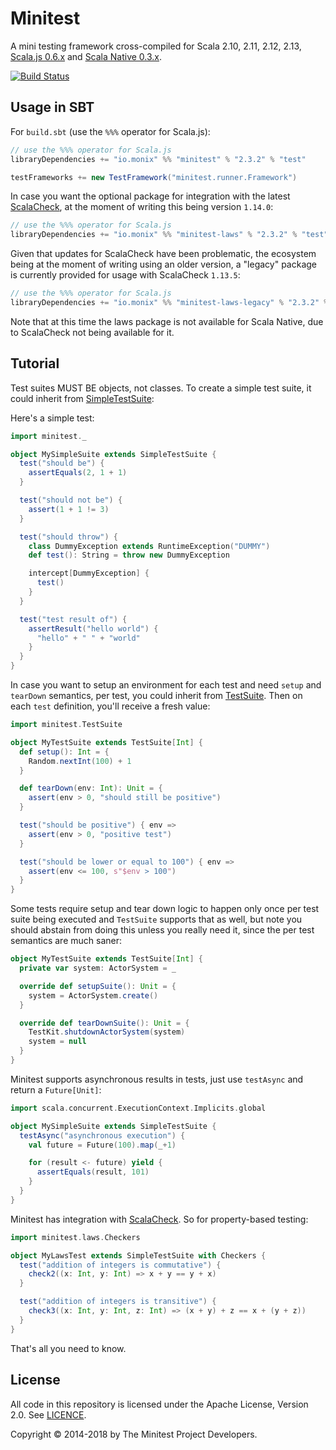 # Minitest

A mini testing framework cross-compiled for Scala 2.10, 2.11, 2.12,
2.13, [Scala.js 0.6.x](http://www.scala-js.org/) and
[Scala Native 0.3.x](https://www.scala-native.org/).

[![Build Status](https://travis-ci.org/monix/minitest.svg?branch=master)](https://travis-ci.org/monix/minitest)

## Usage in SBT

For `build.sbt` (use the `%%%` operator for Scala.js):

```scala
// use the %%% operator for Scala.js
libraryDependencies += "io.monix" %% "minitest" % "2.3.2" % "test"

testFrameworks += new TestFramework("minitest.runner.Framework")
```

In case you want the optional package for integration with the latest
[ScalaCheck](https://www.scalacheck.org/), at the moment of writing
this being version `1.14.0`:

```scala
// use the %%% operator for Scala.js
libraryDependencies += "io.monix" %% "minitest-laws" % "2.3.2" % "test"
```

Given that updates for ScalaCheck have been problematic, the ecosystem
being at the moment of writing using an older version, a "legacy" package
is currently provided for usage with ScalaCheck `1.13.5`:

```scala
// use the %%% operator for Scala.js
libraryDependencies += "io.monix" %% "minitest-laws-legacy" % "2.3.2" % "test"
```

Note that at this time the laws package is not available for Scala
Native, due to ScalaCheck not being available for it.

## Tutorial

Test suites MUST BE objects, not classes. To create a simple test suite, it could
inherit from [SimpleTestSuite](shared/src/main/scala/minitest/SimpleTestSuite.scala):

Here's a simple test:

```scala
import minitest._

object MySimpleSuite extends SimpleTestSuite {
  test("should be") {
    assertEquals(2, 1 + 1)
  }

  test("should not be") {
    assert(1 + 1 != 3)
  }

  test("should throw") {
    class DummyException extends RuntimeException("DUMMY")
    def test(): String = throw new DummyException

    intercept[DummyException] {
      test()
    }
  }

  test("test result of") {
    assertResult("hello world") {
      "hello" + " " + "world"
    }
  }
}
```

In case you want to setup an environment for each test and need `setup` and
`tearDown` semantics, per test, you could inherit from
[TestSuite](shared/src/main/scala/minitest/TestSuite.scala). Then on each `test` definition,
you'll receive a fresh value:

```scala
import minitest.TestSuite

object MyTestSuite extends TestSuite[Int] {
  def setup(): Int = {
    Random.nextInt(100) + 1
  }

  def tearDown(env: Int): Unit = {
    assert(env > 0, "should still be positive")
  }

  test("should be positive") { env =>
    assert(env > 0, "positive test")
  }

  test("should be lower or equal to 100") { env =>
    assert(env <= 100, s"$env > 100")
  }
}
```

Some tests require setup and tear down logic to happen only once per test suite
being executed and `TestSuite` supports that as well, but note you should abstain
from doing this unless you really need it, since the per test semantics are much
saner:

```scala
object MyTestSuite extends TestSuite[Int] {
  private var system: ActorSystem = _

  override def setupSuite(): Unit = {
    system = ActorSystem.create()
  }

  override def tearDownSuite(): Unit = {
    TestKit.shutdownActorSystem(system)
    system = null
  }
}
```

Minitest supports asynchronous results in tests, just use `testAsync` and
return a `Future[Unit]`:

```scala
import scala.concurrent.ExecutionContext.Implicits.global

object MySimpleSuite extends SimpleTestSuite {
  testAsync("asynchronous execution") {
    val future = Future(100).map(_+1)

    for (result <- future) yield {
      assertEquals(result, 101)
    }
  }
}
```

Minitest has integration with [ScalaCheck](https://www.scalacheck.org/).
So for property-based testing:

```scala
import minitest.laws.Checkers

object MyLawsTest extends SimpleTestSuite with Checkers {
  test("addition of integers is commutative") {
    check2((x: Int, y: Int) => x + y == y + x)
  }

  test("addition of integers is transitive") {
    check3((x: Int, y: Int, z: Int) => (x + y) + z == x + (y + z))
  }
}
```

That's all you need to know.

## License

All code in this repository is licensed under the Apache License, Version 2.0.
See [LICENCE](./LICENSE).

Copyright &copy; 2014-2018 by The Minitest Project Developers.
